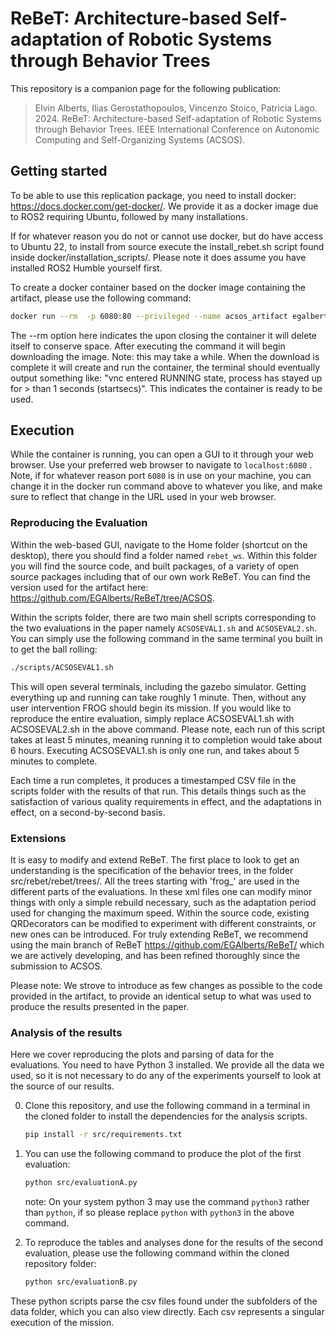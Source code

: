 # ReBeT: Architecture-based Self-adaptation of Robotic Systems through Behavior Trees
This repository is a companion page for the following publication:
> Elvin Alberts, Ilias Gerostathopoulos, Vincenzo Stoico, Patricia Lago. 2024. ReBeT: Architecture-based Self-adaptation of Robotic Systems through Behavior Trees. IEEE International Conference on Autonomic Computing and Self-Organizing Systems (ACSOS).

<!-- ## How to cite us
The scientific article describing design, execution, and main results of this study is available [here](https://www.google.com).<br> 
If this study is helping your research, consider to cite it is as follows, thanks!
```
@article{,
  title={},
  author={},
  journal={},
  volume={},
  pages={},
  year={},
  publisher={}
}
``` -->




## Getting started
To be able to use this replication package, you need to install docker: https://docs.docker.com/get-docker/. We provide it as a docker image due to ROS2 requiring Ubuntu, followed by many installations. 

If for whatever reason you do not or cannot use docker, but do have access to Ubuntu 22, to install from source execute the install_rebet.sh script found inside docker/installation_scripts/. Please note it does assume you have installed ROS2 Humble yourself first.

To create a docker container based on the docker image containing the artifact, please use the following command:

   ```Bash
   docker run --rm  -p 6080:80 --privileged --name acsos_artifact egalberts/rebet:acsos 
   ```
The --rm option here indicates the upon closing the container it will delete itself to conserve space. After executing the command it will begin downloading the image. Note: this may take a while. When the download is complete it will create and run the container, the terminal should eventually output something like: "vnc entered RUNNING state, process has stayed up for > than 1 seconds (startsecs)". This indicates the container is ready to be used.

## Execution
While the container is running, you can open a GUI to it through your web browser. Use your preferred web browser to navigate to `localhost:6080` . Note, if for whatever reason port `6080` is in use on your machine, you can change it in the docker run command above to whatever you like, and make sure to reflect that change in the URL used in your web browser. 

### Reproducing the Evaluation

Within the web-based GUI, navigate to the Home folder (shortcut on the desktop), there you should find a folder named `rebet_ws`. Within this folder you will find the source code, and built packages, of a variety of open source packages including that of our own work ReBeT. You can find the version used for the artifact here: https://github.com/EGAlberts/ReBeT/tree/ACSOS.

Within the scripts folder, there are two main shell scripts corresponding to the two evaluations in the paper namely `ACSOSEVAL1.sh` and `ACSOSEVAL2.sh`. You can simply use the following command in the same terminal you built in to get the ball rolling:
   ```Bash
   ./scripts/ACSOSEVAL1.sh
   ```
   This will open several terminals, including the gazebo simulator. Getting everything up and running can take roughly 1 minute. Then, without any user intervention FROG should begin its mission. If you would like to reproduce the entire evaluation, simply replace ACSOSEVAL1.sh with ACSOSEVAL2.sh in the above command. Please note, each run of this script takes at least 5 minutes, meaning running it to completion would take about 6 hours. Executing ACSOSEVAL1.sh is only one run, and takes about 5 minutes to complete.

Each time a run completes, it produces a timestamped CSV file in the scripts folder with the results of that run. This details things such as the satisfaction of various quality requirements in effect, and the adaptations in effect, on a second-by-second basis.  

### Extensions

It is easy to modify and extend ReBeT. The first place to look to get an understanding is the specification of the behavior trees, in the folder src/rebet/rebet/trees/. All the trees starting with 'frog_' are used in the different parts of the evaluations. In these xml files one can modify minor things with only a simple rebuild necessary, such as the adaptation period used for changing the maximum speed. Within the source code, existing QRDecorators can be modified to experiment with different constraints, or new ones can be introduced. For truly extending ReBeT, we recommend using the main branch of ReBeT https://github.com/EGAlberts/ReBeT/ which we are actively developing, and has been refined thoroughly since the submission to ACSOS.

Please note: We strove to introduce as few changes as possible to the code provided in the artifact, to provide an identical setup to what was used to produce the results presented in the paper.

### Analysis of the results
Here we cover reproducing the plots and parsing of data for the evaluations. You need to have Python 3 installed. We provide all the data we used, so it is not necessary to do any of the experiments yourself to look at the source of our results.

0. Clone this repository, and use the following command in a terminal in the cloned folder to install the dependencies for the analysis scripts.
    ```Bash
   pip install -r src/requirements.txt
   ```
   
1. You can use the following command to produce the plot of the first evaluation:
      ```Bash
   python src/evaluationA.py
   ```
   note: On your system python 3 may use the command `python3` rather than `python`, if so please replace `python` with `python3` in the above command.

2. To reproduce the tables and analyses done for the results of the second evaluation, please use the following command within the cloned repository folder:
   ```Bash
   python src/evaluationB.py
   ```
These python scripts parse the csv files found under the subfolders of the data folder, which you can also view directly. Each csv represents a singular execution of the mission.


